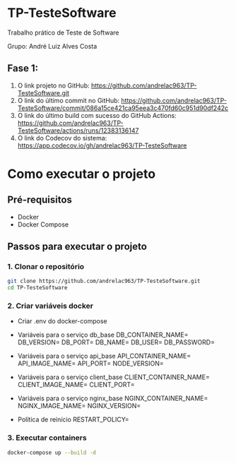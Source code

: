 # TP-TesteSoftware
Trabalho prático de Teste de Software

Grupo: André Luiz Alves Costa

## Fase 1:
1. O link projeto no GitHub: https://github.com/andrelac963/TP-TesteSoftware.git
2. O link do último commit no GitHub: https://github.com/andrelac963/TP-TesteSoftware/commit/086a15ce421ca95eea3c470fd60c951d90df242c
3. O link do último build com sucesso do GitHub Actions: https://github.com/andrelac963/TP-TesteSoftware/actions/runs/12383136147
4. O link do Codecov do sistema: https://app.codecov.io/gh/andrelac963/TP-TesteSoftware

# Como executar o projeto

## Pré-requisitos

- Docker
- Docker Compose

## Passos para executar o projeto

### 1. Clonar o repositório

```sh
git clone https://github.com/andrelac963/TP-TesteSoftware.git
cd TP-TesteSoftware
```

### 2. Criar variáveis docker
- Criar .env do docker-compose

- Variáveis para o serviço db_base
DB_CONTAINER_NAME=
DB_VERSION=
DB_PORT=
DB_NAME=
DB_USER=
DB_PASSWORD=

- Variáveis para o serviço api_base
API_CONTAINER_NAME=
API_IMAGE_NAME=
API_PORT=
NODE_VERSION=

- Variáveis para o serviço client_base
CLIENT_CONTAINER_NAME=
CLIENT_IMAGE_NAME=
CLIENT_PORT=

- Variáveis para o serviço nginx_base
NGINX_CONTAINER_NAME=
NGINX_IMAGE_NAME=
NGINX_VERSION=

- Política de reinício
RESTART_POLICY=

### 3. Executar containers

```sh
docker-compose up --build -d
```